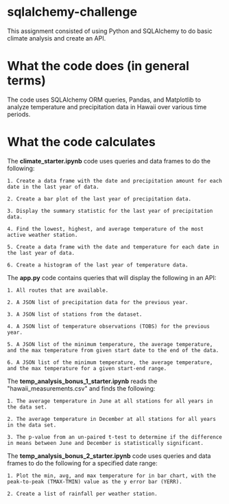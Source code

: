 # sqlalchemy-challenge
This assignment consisted of using Python and SQLAlchemy to do basic climate analysis and create an API.

# What the code does (in general terms)
The code uses SQLAlchemy ORM queries, Pandas, and Matplotlib to analyze temperature and precipitation data in Hawaii over various time periods.

# What the code calculates

The **climate_starter.ipynb** code uses queries and data frames to do the following:
    
    1. Create a data frame with the date and precipitation amount for each date in the last year of data.

    2. Create a bar plot of the last year of precipitation data.

    3. Display the summary statistic for the last year of precipitation data.

    4. Find the lowest, highest, and average temperature of the most active weather station.

    5. Create a data frame with the date and temperature for each date in the last year of data.

    6. Create a histogram of the last year of temperature data.

The **app.py** code contains queries that will display the following in an API:

    1. All routes that are available.
    
    2. A JSON list of precipitation data for the previous year.

    3. A JSON list of stations from the dataset.

    4. A JSON list of temperature observations (TOBS) for the previous year.

    5. A JSON list of the minimum temperature, the average temperature, and the max temperature from given start date to the end of the data.

    6. A JSON list of the minimum temperature, the average temperature, and the max temperature for a given start-end range.

The **temp_analysis_bonus_1_starter.ipynb** reads the "hawaii_measurements.csv" and finds the following:

    1. The average temperature in June at all stations for all years in the data set.

    2. The average temperature in December at all stations for all years in the data set.

    3. The p-value from an un-paired t-test to determine if the difference in means between June and December is statistically significant.

The **temp_analysis_bonus_2_starter.ipynb** code uses queries and data frames to do the following for a specified date range:

    1. Plot the min, avg, and max temperature for in bar chart, with the peak-to-peak (TMAX-TMIN) value as the y error bar (YERR).

    2. Create a list of rainfall per weather station.
